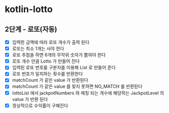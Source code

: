 # kotlin-lotto

## 2단계 - 로또(자동)
- [x] 입력한 금액에 따라 로또 개수가 출력 된다
- [x] 로또는 최소 1개는 사야 한다
- [x] 로또 추첨을 하면 6개의 무작위 숫자가 뽑혀야 한다
- [x] 로또 개수 만큼 Lotto 가 만들어 진다
- [x] 입력된 로또 번호를 구분자를 이용해 List 로 만들어 준다
- [x] 로또 번호가 일치하는 횟수를 반환한다
- [x] matchCount 가 같은 value 가 반환된다
- [x] matchCount 가 같은 value 를 찾지 못하면 NO_MATCH 를 반환된다
- [x] lottoList 에서 jackpotNumbers 와 매칭 되는 개수에 해당하는 JackpotLevel 의 value 가 반환 된다
- [x] 정상적으로 수익률이 구해진다
